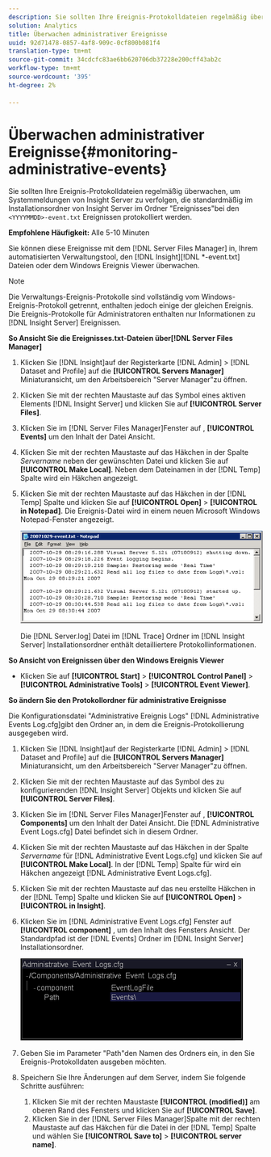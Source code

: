 ```yaml
---
description: Sie sollten Ihre Ereignis-Protokolldateien regelmäßig überwachen, um Systemmeldungen von Insight Server zu verfolgen, die bei den standardmäßig im Installationsordner von Insight Server im Ordner "Ereignisses"befindlichen Ereignis.txt-Dateien protokolliert werden.
solution: Analytics
title: Überwachen administrativer Ereignisse
uuid: 92d71478-0857-4af8-909c-0cf800b081f4
translation-type: tm+mt
source-git-commit: 34cdcfc83ae6bb620706db37228e200cff43ab2c
workflow-type: tm+mt
source-wordcount: '395'
ht-degree: 2%

---
```



# Überwachen administrativer Ereignisse{#monitoring-administrative-events}

Sie sollten Ihre Ereignis-Protokolldateien regelmäßig überwachen, um Systemmeldungen von Insight Server zu verfolgen, die standardmäßig im Installationsordner von Insight Server im Ordner &quot;Ereignisses&quot;bei den `<YYYYMMDD>-event.txt` Ereignissen protokolliert werden.

**Empfohlene Häufigkeit:** Alle 5-10 Minuten

Sie können diese Ereignisse mit dem [!DNL Server Files Manager] in, Ihrem automatisierten Verwaltungstool, den [!DNL Insight][!DNL *-event.txt] Dateien oder dem Windows Ereignis Viewer überwachen.

>[!NOTE]
>
>Die Verwaltungs-Ereignis-Protokolle sind vollständig vom Windows-Ereignis-Protokoll getrennt, enthalten jedoch einige der gleichen Ereignis. Die Ereignis-Protokolle für Administratoren enthalten nur Informationen zu [!DNL Insight Server] Ereignissen.

**So Ansicht Sie die Ereignisses.txt-Dateien über[!DNL Server Files Manager]**

1. Klicken Sie [!DNL Insight]auf der Registerkarte [!DNL Admin] > [!DNL Dataset and Profile] auf die **[!UICONTROL Servers Manager]** Miniaturansicht, um den Arbeitsbereich &quot;Server Manager&quot;zu öffnen.
1. Klicken Sie mit der rechten Maustaste auf das Symbol eines aktiven Elements [!DNL Insight Server] und klicken Sie auf **[!UICONTROL Server Files]**.
1. Klicken Sie im [!DNL Server Files Manager]Fenster auf , **[!UICONTROL Events]** um den Inhalt der Datei Ansicht.
1. Klicken Sie mit der rechten Maustaste auf das Häkchen in der Spalte *Servername* neben der gewünschten Datei und klicken Sie auf **[!UICONTROL Make Local]**. Neben dem Dateinamen in der [!DNL Temp] Spalte wird ein Häkchen angezeigt.
1. Klicken Sie mit der rechten Maustaste auf das Häkchen in der [!DNL Temp] Spalte und klicken Sie auf **[!UICONTROL Open]** > **[!UICONTROL in Notepad]**. Die Ereignis-Datei wird in einem neuen Microsoft Windows Notepad-Fenster angezeigt.

   ![Schritt-Info](assets/vis_FileManager_eventfile.png)

   Die [!DNL Server.log] Datei im [!DNL Trace] Ordner im [!DNL Insight Server] Installationsordner enthält detailliertere Protokollinformationen.

**So Ansicht von Ereignissen über den Windows Ereignis Viewer**

* Klicken Sie auf **[!UICONTROL Start]** > **[!UICONTROL Control Panel]** > **[!UICONTROL Administrative Tools]** > **[!UICONTROL Event Viewer]**.

**So ändern Sie den Protokollordner für administrative Ereignisse**

Die Konfigurationsdatei &quot;Administrative Ereignis Logs&quot; [!DNL Administrative Events Log.cfg]gibt den Ordner an, in dem die Ereignis-Protokollierung ausgegeben wird.

1. Klicken Sie [!DNL Insight]auf der Registerkarte [!DNL Admin] > [!DNL Dataset and Profile] auf die **[!UICONTROL Servers Manager]** Miniaturansicht, um den Arbeitsbereich &quot;Server Manager&quot;zu öffnen.

1. Klicken Sie mit der rechten Maustaste auf das Symbol des zu konfigurierenden [!DNL Insight Server] Objekts und klicken Sie auf **[!UICONTROL Server Files]**.

1. Klicken Sie im [!DNL Server Files Manager]Fenster auf , **[!UICONTROL Components]** um den Inhalt der Datei Ansicht. Die [!DNL Administrative Event Logs.cfg] Datei befindet sich in diesem Ordner.

1. Klicken Sie mit der rechten Maustaste auf das Häkchen in der Spalte *Servername* für [!DNL Administrative Event Logs.cfg] und klicken Sie auf **[!UICONTROL Make Local]**. In der [!DNL Temp] Spalte für wird ein Häkchen angezeigt [!DNL Administrative Event Logs.cfg].

1. Klicken Sie mit der rechten Maustaste auf das neu erstellte Häkchen in der [!DNL Temp] Spalte und klicken Sie auf **[!UICONTROL Open]** > **[!UICONTROL in Insight]**.

1. Klicken Sie im [!DNL Administrative Event Logs.cfg] Fenster auf **[!UICONTROL component]** , um den Inhalt des Fensters Ansicht. Der Standardpfad ist der [!DNL Events] Ordner im [!DNL Insight Server] Installationsordner.

   ![](assets/cfg_adminevents_examplevalues.png)

1. Geben Sie im Parameter &quot;Path&quot;den Namen des Ordners ein, in den Sie Ereignis-Protokolldaten ausgeben möchten.
1. Speichern Sie Ihre Änderungen auf dem Server, indem Sie folgende Schritte ausführen:

   1. Klicken Sie mit der rechten Maustaste **[!UICONTROL (modified)]** am oberen Rand des Fensters und klicken Sie auf **[!UICONTROL Save]**.
   1. Klicken Sie in der [!DNL Server Files Manager]Spalte mit der rechten Maustaste auf das Häkchen für die Datei in der [!DNL Temp] Spalte und wählen Sie **[!UICONTROL Save to]** > **[!UICONTROL server name]**.

